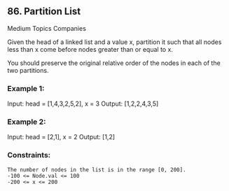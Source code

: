 ## 86. Partition List
Medium
Topics
Companies

Given the head of a linked list and a value x, partition it such that all nodes less than x come before nodes greater than or equal to x.

You should preserve the original relative order of the nodes in each of the two partitions.

 

### Example 1:

Input: head = [1,4,3,2,5,2], x = 3
Output: [1,2,2,4,3,5]

### Example 2:

Input: head = [2,1], x = 2
Output: [1,2]

 

### Constraints:

    The number of nodes in the list is in the range [0, 200].
    -100 <= Node.val <= 100
    -200 <= x <= 200

